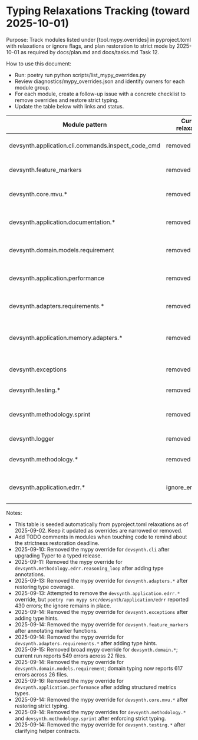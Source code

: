 # Typing Relaxations Tracking (toward 2025-10-01)

Purpose: Track modules listed under [tool.mypy.overrides] in pyproject.toml with relaxations or ignore flags, and plan restoration to strict mode by 2025-10-01 as required by docs/plan.md and docs/tasks.md Task 12.

How to use this document:
- Run: poetry run python scripts/list_mypy_overrides.py
- Review diagnostics/mypy_overrides.json and identify owners for each module group.
- For each module, create a follow-up issue with a concrete checklist to remove overrides and restore strict typing.
- Update the table below with links and status.

| Module pattern | Current relaxations | Owner | Issue link | Target date | Status |
|---|---|---|---|---|---|
| devsynth.application.cli.commands.inspect_code_cmd | removed | TBD | [restore-strict-typing-inspect-code-cmd.md](restore-strict-typing-inspect-code-cmd.md) | 2025-10-01 | closed |
| devsynth.feature_markers | removed | TBD | [restore-strict-typing-feature-markers.md](restore-strict-typing-feature-markers.md) | 2025-10-01 | closed |
| devsynth.core.mvu.* | removed | TBD | [restore-strict-typing-core-mvu.md](restore-strict-typing-core-mvu.md) | 2025-10-01 | closed |
| devsynth.application.documentation.* | removed | TBD | [restore-strict-typing-application-documentation.md](restore-strict-typing-application-documentation.md) | 2025-10-01 | closed |
| devsynth.domain.models.requirement | removed | TBD | [restore-strict-typing-domain.md](restore-strict-typing-domain.md) | 2025-10-01 | closed |
| devsynth.application.performance | removed | TBD | [restore-strict-typing-application-performance.md](restore-strict-typing-application-performance.md) | 2025-10-01 | closed |
| devsynth.adapters.requirements.* | removed | TBD | [restore-strict-typing-adapters-requirements.md](restore-strict-typing-adapters-requirements.md) | 2025-10-01 | closed |
| devsynth.application.memory.adapters.* | removed | TBD | [restore-strict-typing-application-memory-adapters.md](restore-strict-typing-application-memory-adapters.md) | 2025-10-01 | closed |
| devsynth.exceptions | removed | TBD | [restore-strict-typing-exceptions.md](restore-strict-typing-exceptions.md) | 2025-10-01 | closed |
| devsynth.testing.* | removed | TBD | [restore-strict-typing-testing.md](restore-strict-typing-testing.md) | 2025-10-01 | closed |
| devsynth.methodology.sprint | removed | TBD | [restore-strict-typing-methodology-sprint.md](restore-strict-typing-methodology-sprint.md) | 2025-10-01 | closed |
| devsynth.logger | removed | TBD | [restore-strict-typing-logger.md](restore-strict-typing-logger.md) | 2025-10-01 | closed |
| devsynth.methodology.* | removed | TBD | [restore-strict-typing-methodology.md](restore-strict-typing-methodology.md) | 2025-10-01 | closed |
| devsynth.application.edrr.* | ignore_errors=true | TBD | [restore-strict-typing-application-edrr.md](restore-strict-typing-application-edrr.md) | 2025-10-01 | open |

Notes:
- This table is seeded automatically from pyproject.toml relaxations as of 2025-09-02. Keep it updated as overrides are narrowed or removed.
- Add TODO comments in modules when touching code to remind about the strictness restoration deadline.
- 2025-09-10: Removed the mypy override for `devsynth.cli` after upgrading Typer to a typed release.
- 2025-09-11: Removed the mypy override for `devsynth.methodology.edrr.reasoning_loop` after adding type annotations.
- 2025-09-13: Removed the mypy override for `devsynth.adapters.*` after restoring type coverage.
- 2025-09-13: Attempted to remove the `devsynth.application.edrr.*` override, but `poetry run mypy src/devsynth/application/edrr`
  reported 430 errors; the ignore remains in place.
- 2025-09-14: Removed the mypy override for `devsynth.exceptions` after adding type hints.
- 2025-09-14: Removed the mypy override for `devsynth.feature_markers` after annotating marker functions.
- 2025-09-14: Removed the mypy override for `devsynth.adapters.requirements.*` after adding type hints.
- 2025-09-15: Removed broad mypy override for `devsynth.domain.*`; current run reports 549 errors across 22 files.
- 2025-09-14: Removed the mypy override for `devsynth.domain.models.requirement`; domain typing now reports 617 errors across 26 files.
- 2025-09-16: Removed the mypy override for `devsynth.application.performance` after adding structured metrics types.
- 2025-09-14: Removed the mypy override for `devsynth.core.mvu.*` after restoring strict typing.
- 2025-09-14: Removed the mypy overrides for `devsynth.methodology.*` and `devsynth.methodology.sprint` after enforcing strict typing.
- 2025-09-14: Removed the mypy override for `devsynth.testing.*` after clarifying helper contracts.
